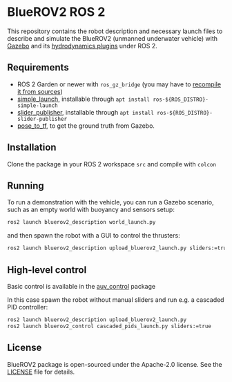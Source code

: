# BlueROV2 ROS 2

This repository contains the robot description and necessary launch files to describe and simulate the BlueROV2 (unmanned underwater vehicle) with [Gazebo](https://gazebosim.org/home) and its [hydrodynamics plugins](https://gazebosim.org/api/gazebo/6.1/underwater_vehicles.html) under ROS 2.


## Requirements

- ROS 2 Garden or newer with `ros_gz_bridge` (you may have to [recompile it from sources](https://github.com/gazebosim/ros_gz))
- [simple_launch](https://github.com/oKermorgant/simple_launch), installable through `apt install ros-${ROS_DISTRO}-simple-launch`
- [slider_publisher](https://github.com/oKermorgant/slider_publisher), installable through `apt install ros-${ROS_DISTRO}-slider-publisher`
- [pose_to_tf](https://github.com/oKermorgant/pose_to_tf), to get the ground truth from Gazebo.


## Installation 

Clone the package in your ROS 2 workspace `src` and compile with `colcon`

## Running 

To run a demonstration with the vehicle, you can run a Gazebo scenario, such as an empty world with buoyancy and sensors setup:

```bash
ros2 launch bluerov2_description world_launch.py
```

and then spawn the robot with a GUI to control the thrusters:

```bash
ros2 launch bluerov2_description upload_bluerov2_launch.py sliders:=true
```

## High-level control

Basic control is available in the [auv_control](https://github.com/CentraleNantesROV/auv_control) package

In this case spawn the robot without manual sliders and run e.g. a cascaded PID controller:

```bash
ros2 launch bluerov2_description upload_bluerov2_launch.py
ros2 launch bluerov2_control cascaded_pids_launch.py sliders:=true
```


## License

BlueROV2 package is open-sourced under the Apache-2.0 license. See the
[LICENSE](LICENSE) file for details.
